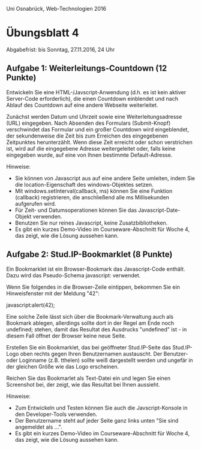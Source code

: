 Uni Osnabrück, Web-Technologien 2016

Übungsblatt 4
=============

Abgabefrist: bis Sonntag, 27.11.2016, 24 Uhr


Aufgabe 1: Weiterleitungs-Countdown (12 Punkte)
---------------------------------------

Entwickeln Sie eine HTML-/Javscript-Anwendung (d.h. es ist kein aktiver Server-Code erforderlich), die einen Countdown
einblendet und nach Ablauf des Countdown auf eine andere Webseite weiterleitet.

Zunächst werden Datum und Uhrzeit sowie eine Weiterleitungsadresse (URL) eingegeben. Nach Absenden des Formulars
(Submit-Knopf) verschwindet das Formular und ein großer Countdown wird eingeblendet, der sekundenweise die Zeit bis
zum Erreichen des eingegebenen Zeitpunktes herunterzählt. Wenn diese Zeit erreicht oder schon verstrichen ist, wird
auf die eingegebene Adresse weitergeleitet oder, falls keine eingegeben wurde, auf eine von Ihnen bestimmte
Default-Adresse.

Hinweise:
- Sie können von Javascript aus auf eine andere Seite umleiten, indem Sie die location-Eigenschaft des windows-Objektes
  setzen.
- Mit windows.setInterval(callback, ms) können Sie eine Funktion (callback) registrieren, die anschließend
  alle ms Millisekunden aufgerufen wird.
- Für Zeit- und Datumsoperationen können Sie das Javascript-Date-Objekt verwenden.
- Benutzen Sie nur reines Javascript, keine Zusatzbibliotheken.
- Es gibt ein kurzes Demo-Video im Courseware-Abschnitt für Woche 4, das zeigt, wie die Lösung aussehen kann.


Aufgabe 2: Stud.IP-Bookmarklet (8 Punkte)
---------------------------------

Ein Bookmarklet ist ein Browser-Bookmark das Javascript-Code enthält. Dazu wird das Pseudo-Schema javascript: verwendet.

Wenn Sie folgendes in die Browser-Zeile eintippen, bekommen Sie ein Hinweisfenster mit der Meldung "42":

javascript:alert(42);

Eine solche Zeile lässt sich über die Bookmark-Verwaltung auch als Bookmark ablegen, allerdings sollte dort in der
Regel am Ende noch undefined; stehen, damit das Resultat des Ausdrucks "undefined" ist - in diesem Fall öffnet der
Browser keine neue Seite.

Erstellen Sie ein Bookmarklet, das bei geöffneter Stud.IP-Seite das Stud.IP-Logo oben rechts gegen Ihren Benutzernamen
austauscht. Der Benutzer- oder Loginname (z.B. tthelen) sollte weiß dargestellt werden und ungefär in der gleichen
Größe wie das Logo erscheinen.

Reichen Sie das Bookmarlet als Text-Datei ein und legen Sie einen Screenshot bei, der zeigt, wie das Resultat bei Ihnen
aussieht.

Hinweise:
- Zum Entwickeln und Testen können Sie auch die Javscript-Konsole in den Developer-Tools verwenden.
- Der Benutzername steht auf jeder Seite ganz links unten "Sie sind angemeldet als ...".
- Es gibt ein kurzes Demo-Video im Courseware-Abschnitt für Woche 4, das zeigt, wie die Lösung aussehen kann.


